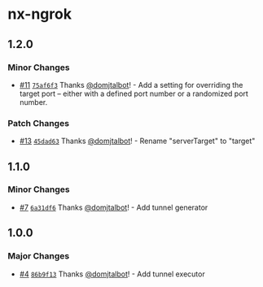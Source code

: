 # nx-ngrok

## 1.2.0

### Minor Changes

- [#11](https://github.com/domjtalbot/nx-ngrok/pull/11) [`75af6f3`](https://github.com/domjtalbot/nx-ngrok/commit/75af6f3dc852d822dbad922764e41b84c758ae75) Thanks [@domjtalbot](https://github.com/domjtalbot)! - Add a setting for overriding the target port – either with a defined port number or a randomized port number.

### Patch Changes

- [#13](https://github.com/domjtalbot/nx-ngrok/pull/13) [`45dad63`](https://github.com/domjtalbot/nx-ngrok/commit/45dad634deb9e6229924ac7c97453683ffd56dc6) Thanks [@domjtalbot](https://github.com/domjtalbot)! - Rename "serverTarget" to "target"

## 1.1.0

### Minor Changes

- [#7](https://github.com/domjtalbot/nx-ngrok/pull/7) [`6a31df6`](https://github.com/domjtalbot/nx-ngrok/commit/6a31df632f66bf274da95f9d94732ac00ae9dbb6) Thanks [@domjtalbot](https://github.com/domjtalbot)! - Add tunnel generator

## 1.0.0

### Major Changes

- [#4](https://github.com/domjtalbot/nx-ngrok/pull/4) [`86b9f13`](https://github.com/domjtalbot/nx-ngrok/commit/86b9f138523821cd5088a03ecc551f315ff5bee5) Thanks [@domjtalbot](https://github.com/domjtalbot)! - Add tunnel executor

